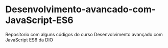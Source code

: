 # Desenvolvimento-avancado-com-JavaScript-ES6
Reposítorio com alguns códigos do curso Desenvolvimento avançado com JavaScript ES6 da DIO
